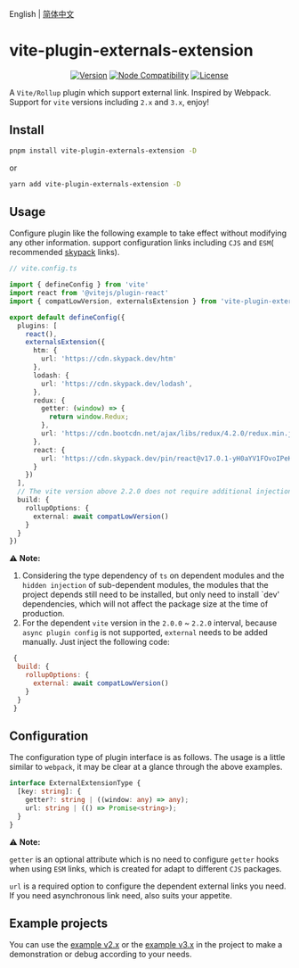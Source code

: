 English | [简体中文](./README-zh.md)

# vite-plugin-externals-extension

<p align="center">
  <a href="https://www.npmjs.com/package/vite-plugin-externals-extension"><img src="https://badgen.net/npm/v/vite-plugin-externals-extension" alt="Version"></a>
  <a href="https://nodejs.org/en/about/releases/"><img src="https://img.shields.io/node/v/vite.svg" alt="Node Compatibility"></a>
  <a href="https://www.npmjs.com/package/@originjs/vite-plugin-federation"><img src="https://badgen.net/npm/license/vite-plugin-externals-extension" alt="License"></a>
 </p>

A `Vite/Rollup` plugin which support external link.
Inspired by Webpack. Support for `vite` versions including `2.x` and `3.x`, enjoy!

## Install

```bash
pnpm install vite-plugin-externals-extension -D
```

or

```bash
yarn add vite-plugin-externals-extension -D
```

## Usage

Configure plugin like the following example to take effect without modifying any other information. support configuration links including `CJS` and `ESM`( recommended [skypack](https://www.skypack.dev/) links).

```ts
// vite.config.ts

import { defineConfig } from 'vite'
import react from '@vitejs/plugin-react'
import { compatLowVersion, externalsExtension } from 'vite-plugin-externals-extension'

export default defineConfig({
  plugins: [
    react(),
    externalsExtension({
      htm: {
        url: 'https://cdn.skypack.dev/htm'
      },
      lodash: {
        url: 'https://cdn.skypack.dev/lodash',
      },
      redux: {
        getter: (window) => {
          return window.Redux;
        },
        url: 'https://cdn.bootcdn.net/ajax/libs/redux/4.2.0/redux.min.js'
      },
      react: {
        url: 'https://cdn.skypack.dev/pin/react@v17.0.1-yH0aYV1FOvoIPeKBbHxg/mode=imports/optimized/react.js',
      }
    })
  ],
  // The vite version above 2.2.0 does not require additional injection of "external".
  build: {
    rollupOptions: {
      external: await compatLowVersion()
    }
  }
})

```

⚠️ **Note:**

1. Considering the type dependency of `ts` on dependent modules and the `hidden injection` of sub-dependent modules, the modules that the project depends still need to be installed, but only need to install `dev' dependencies, which will not affect the package size at the time of production.
2. For the dependent `vite` version in the `2.0.0` ~ `2.2.0` interval, because `async plugin config` is not supported, `external` needs to be added manually. Just inject the following code:

  ```js
   {
    build: {
      rollupOptions: {
        external: await compatLowVersion()
      }
    }
   }
   ```

## Configuration

The configuration type of plugin interface is as follows. The usage is a little similar to `webpack`, it may be clear at a glance through the above examples.

```ts
interface ExternalExtensionType {
  [key: string]: {
    getter?: string | ((window: any) => any);
    url: string | (() => Promise<string>);
  }
}
```

⚠️ **Note:**

`getter` is an optional attribute which is no need to configure `getter` hooks when using `ESM` links, which is created for adapt to different `CJS` packages.

`url` is a required option to configure the dependent external links you need. If you need asynchronous link need, also suits your appetite.

## Example projects

You can use the [example v2.x](https://github.com/XiSenao/vite-plugin-externals-extension/tree/main/examples/vite-v2.x) or the [example v3.x](https://github.com/XiSenao/vite-plugin-externals-extension/tree/main/examples/vite-v3.x) in the project to make a demonstration or debug according to your needs.
